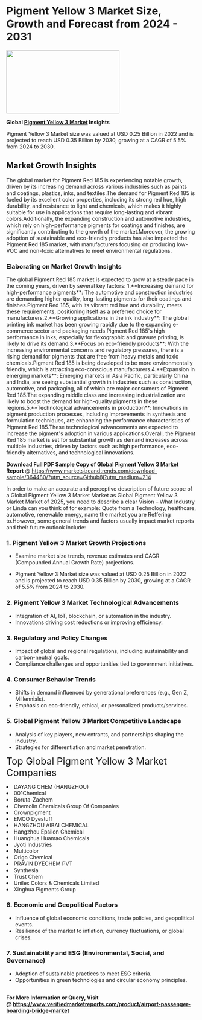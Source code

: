 <H1>Pigment Yellow 3 Market Size, Growth and Forecast from 2024 - 2031</H1><img class="aligncenter size-medium wp-image-584254" src="https://thirdeyenews.in/wp-content/uploads/2024/09/Global-Market-Research-300x168.jpeg" alt="" width="300" height="168" /><p><strong>Global&nbsp;<a href="https://www.marketsizeandtrends.com/download-sample/364480/?utm_source=Github8j?utm_medium=214">Pigment Yellow 3 Market</a> Insights</strong></p><p>Pigment Yellow 3 Market size was valued at USD 0.25 Billion in 2022 and is projected to reach USD 0.35 Billion by 2030, growing at a CAGR of 5.5% from 2024 to 2030.</p><p><h2>Market Growth Insights</h2> The global market for Pigment Red 185 is experiencing notable growth, driven by its increasing demand across various industries such as paints and coatings, plastics, inks, and textiles.The demand for Pigment Red 185 is fueled by its excellent color properties, including its strong red hue, high durability, and resistance to light and chemicals, which makes it highly suitable for use in applications that require long-lasting and vibrant colors.Additionally, the expanding construction and automotive industries, which rely on high-performance pigments for coatings and finishes, are significantly contributing to the growth of the market.Moreover, the growing adoption of sustainable and eco-friendly products has also impacted the Pigment Red 185 market, with manufacturers focusing on producing low-VOC and non-toxic alternatives to meet environmental regulations. <h3>Elaborating on Market Growth Insights</h3> The global Pigment Red 185 market is expected to grow at a steady pace in the coming years, driven by several key factors: 1.**Increasing demand for high-performance pigments**: The automotive and construction industries are demanding higher-quality, long-lasting pigments for their coatings and finishes.Pigment Red 185, with its vibrant red hue and durability, meets these requirements, positioning itself as a preferred choice for manufacturers.2.**Growing applications in the ink industry**: The global printing ink market has been growing rapidly due to the expanding e-commerce sector and packaging needs.Pigment Red 185's high performance in inks, especially for flexographic and gravure printing, is likely to drive its demand.3.**Focus on eco-friendly products**: With the increasing environmental concerns and regulatory pressures, there is a rising demand for pigments that are free from heavy metals and toxic chemicals.Pigment Red 185 is being developed to be more environmentally friendly, which is attracting eco-conscious manufacturers.4.**Expansion in emerging markets**: Emerging markets in Asia Pacific, particularly China and India, are seeing substantial growth in industries such as construction, automotive, and packaging, all of which are major consumers of Pigment Red 185.The expanding middle class and increasing industrialization are likely to boost the demand for high-quality pigments in these regions.5.**Technological advancements in production**: Innovations in pigment production processes, including improvements in synthesis and formulation techniques, are enhancing the performance characteristics of Pigment Red 185.These technological advancements are expected to increase the pigment's adoption in various applications.Overall, the Pigment Red 185 market is set for substantial growth as demand increases across multiple industries, driven by factors such as high performance, eco-friendly alternatives, and technological innovations.</p><p><span class=""><strong>Download Full PDF Sample Copy of Global Pigment Yellow 3 Market Report</strong> @ <a href="https://www.marketsizeandtrends.com/download-sample/364480/?utm_source=Github8j?utm_medium=214" target="_blank">https://www.marketsizeandtrends.com/download-sample/364480/?utm_source=Github8j?utm_medium=214</a></span></p><p>In order to make an accurate and perceptive description of future scope of a Global&nbsp;Pigment Yellow 3 Market Market as Global&nbsp;Pigment Yellow 3 Market Market of 2025, you need to describe a clear Vision &ndash; What Industry or Linda can you think of for example: Quote from a Technology, healthcare, automotive, renewable energy, name the market you are Reffering to.However, some general trends and factors usually impact market reports and their future outlook include:</p><h3>1.&nbsp;<strong>Pigment Yellow 3 Market Growth Projections</strong></h3><ul><li>Examine market size trends, revenue estimates and CAGR (Compounded Annual Growth Rate) projections.</li><li><p>Pigment Yellow 3 Market size was valued at USD 0.25 Billion in 2022 and is projected to reach USD 0.35 Billion by 2030, growing at a CAGR of 5.5% from 2024 to 2030.</p></li></ul><h3>2.&nbsp;<strong>Pigment Yellow 3 Market Technological Advancements</strong></h3><ul><li>Integration of AI, IoT, blockchain, or automation in the industry.</li><li>Innovations driving cost reductions or improving efficiency.</li></ul><h3>3.&nbsp;<strong>Regulatory and Policy Changes</strong></h3><ul><li>Impact of global and regional regulations, including sustainability and carbon-neutral goals.</li><li>Compliance challenges and opportunities tied to government initiatives.</li></ul><h3>4.&nbsp;<strong>Consumer Behavior Trends</strong></h3><ul><li>Shifts in demand influenced by generational preferences (e.g., Gen Z, Millennials).</li><li>Emphasis on eco-friendly, ethical, or personalized products/services.</li></ul><h3>5.&nbsp;<strong>Global Pigment Yellow 3 Market Competitive Landscape</strong></h3><ul><li>Analysis of key players, new entrants, and partnerships shaping the industry.</li><li>Strategies for differentiation and market penetration.</li></ul><p data-pm-slice="1 1 []"><span style="color: inherit; font-family: inherit; font-size: 25px;">Top Global Pigment Yellow 3 Market Companies</span></p><div class="" data-test-id=""><p><li>DAYANG CHEM (HANGZHOU)</li><li> 001Chemical</li><li> Boruta-Zachem</li><li> Chemolin Chemicals Group Of Companies</li><li> Crownpigment</li><li> EMCO Dyestuff</li><li> HANGZHOU AIBAI CHEMICAL</li><li> Hangzhou Epsilon Chemical</li><li> Huanghua Huamao Chemicals</li><li> Jyoti Industries</li><li> Multicolor</li><li> Origo Chemical</li><li> PRAVIN DYECHEM PVT</li><li> Synthesia</li><li> Trust Chem</li><li> Unilex Colors & Chemicals Limited</li><li> Xinghua Pigments Group</li></p></div><h3>6.&nbsp;<strong>Economic and Geopolitical Factors</strong></h3><ul><li>Influence of global economic conditions, trade policies, and geopolitical events.</li><li>Resilience of the market to inflation, currency fluctuations, or global crises.</li></ul><h3>7.&nbsp;<strong>Sustainability and ESG (Environmental, Social, and Governance)</strong></h3><ul><li>Adoption of sustainable practices to meet ESG criteria.</li><li>Opportunities in green technologies and circular economy principles.</li></ul><h2><strong style="font-size: 14px;">For More Information or Query, Visit @&nbsp;</strong><a style="background-color: #ffffff; font-size: 14px;" href="https://www.marketsizeandtrends.com/report/pigment-yellow-3-market/" target="_blank">https://www.verifiedmarketreports.com/product/airport-passenger-boarding-bridge-market</a></h2>